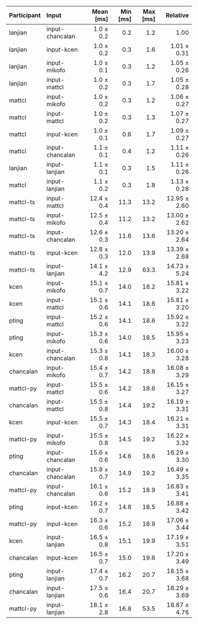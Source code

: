| Participant | Input | Mean [ms] | Min [ms] | Max [ms] | Relative |
|:---|:---|---:|---:|---:|---:|
| lanjian | input-chancalan | 1.0 ± 0.2 | 0.2 | 1.2 | 1.00 |
| lanjian | input-kcen | 1.0 ± 0.2 | 0.3 | 1.6 | 1.01 ± 0.31 |
| lanjian | input-mikofo | 1.0 ± 0.1 | 0.3 | 1.2 | 1.05 ± 0.26 |
| lanjian | input-mattcl | 1.0 ± 0.2 | 0.3 | 1.7 | 1.05 ± 0.28 |
| mattcl | input-mikofo | 1.0 ± 0.2 | 0.3 | 1.2 | 1.06 ± 0.27 |
| mattcl | input-mattcl | 1.0 ± 0.2 | 0.3 | 1.3 | 1.07 ± 0.27 |
| mattcl | input-kcen | 1.0 ± 0.1 | 0.6 | 1.7 | 1.09 ± 0.27 |
| mattcl | input-chancalan | 1.1 ± 0.1 | 0.4 | 1.2 | 1.11 ± 0.26 |
| lanjian | input-lanjian | 1.1 ± 0.1 | 0.3 | 1.5 | 1.11 ± 0.26 |
| mattcl | input-lanjian | 1.1 ± 0.2 | 0.3 | 1.8 | 1.13 ± 0.28 |
| mattcl-ts | input-mattcl | 12.4 ± 0.4 | 11.3 | 13.2 | 12.95 ± 2.60 |
| mattcl-ts | input-mikofo | 12.5 ± 0.4 | 11.2 | 13.2 | 13.00 ± 2.62 |
| mattcl-ts | input-chancalan | 12.6 ± 0.3 | 11.6 | 13.6 | 13.20 ± 2.64 |
| mattcl-ts | input-kcen | 12.8 ± 0.3 | 12.0 | 13.9 | 13.39 ± 2.68 |
| mattcl-ts | input-lanjian | 14.1 ± 4.2 | 12.9 | 63.3 | 14.73 ± 5.24 |
| kcen | input-mikofo | 15.1 ± 0.7 | 14.0 | 18.2 | 15.81 ± 3.22 |
| kcen | input-mattcl | 15.1 ± 0.6 | 14.1 | 18.6 | 15.81 ± 3.20 |
| pting | input-mattcl | 15.2 ± 0.6 | 14.1 | 18.6 | 15.92 ± 3.22 |
| pting | input-mikofo | 15.3 ± 0.6 | 14.0 | 18.5 | 15.95 ± 3.23 |
| kcen | input-chancalan | 15.3 ± 0.8 | 14.1 | 18.3 | 16.00 ± 3.28 |
| chancalan | input-mikofo | 15.4 ± 0.7 | 14.2 | 18.8 | 16.08 ± 3.29 |
| mattcl-py | input-mattcl | 15.5 ± 0.6 | 14.2 | 18.6 | 16.15 ± 3.27 |
| chancalan | input-mattcl | 15.5 ± 0.8 | 14.4 | 19.2 | 16.19 ± 3.31 |
| kcen | input-kcen | 15.5 ± 0.7 | 14.3 | 18.4 | 16.21 ± 3.31 |
| mattcl-py | input-mikofo | 15.5 ± 0.8 | 14.5 | 19.2 | 16.22 ± 3.32 |
| pting | input-chancalan | 15.6 ± 0.6 | 14.6 | 18.6 | 16.29 ± 3.30 |
| chancalan | input-chancalan | 15.8 ± 0.7 | 14.9 | 19.2 | 16.49 ± 3.35 |
| mattcl-py | input-chancalan | 16.1 ± 0.6 | 15.2 | 18.9 | 16.83 ± 3.41 |
| pting | input-kcen | 16.2 ± 0.7 | 14.8 | 18.5 | 16.88 ± 3.42 |
| mattcl-py | input-kcen | 16.3 ± 0.6 | 15.2 | 18.9 | 17.06 ± 3.44 |
| kcen | input-lanjian | 16.5 ± 0.8 | 15.1 | 19.9 | 17.19 ± 3.51 |
| chancalan | input-kcen | 16.5 ± 0.7 | 15.0 | 19.6 | 17.20 ± 3.49 |
| pting | input-lanjian | 17.4 ± 0.7 | 16.2 | 20.7 | 18.15 ± 3.68 |
| chancalan | input-lanjian | 17.5 ± 0.6 | 16.4 | 20.7 | 18.29 ± 3.69 |
| mattcl-py | input-lanjian | 18.1 ± 2.8 | 16.8 | 53.5 | 18.87 ± 4.76 |
